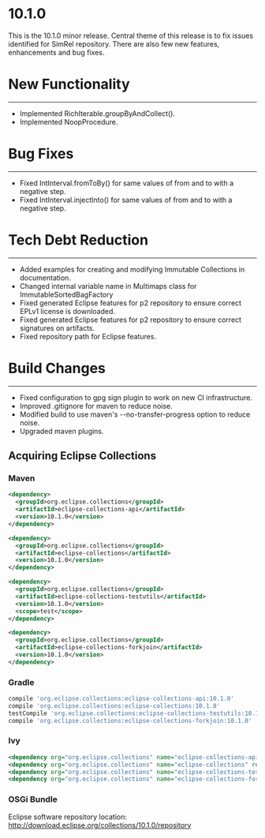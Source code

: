 10.1.0
====================

This is the 10.1.0 minor release.
Central theme of this release is to fix issues identified for SimRel repository. There are also few new features, enhancements and bug fixes.

# New Functionality
-----------------
* Implemented RichIterable.groupByAndCollect().
* Implemented NoopProcedure.

# Bug Fixes
-----------------
* Fixed IntInterval.fromToBy() for same values of from and to with a negative step.
* Fixed IntInterval.injectInto() for same values of from and to with a negative step.

# Tech Debt Reduction
---------------------
* Added examples for creating and modifying Immutable Collections in documentation.
* Changed internal variable name in Multimaps class for ImmutableSortedBagFactory
* Fixed generated Eclipse features for p2 repository to ensure correct EPLv1 license is downloaded.
* Fixed generated Eclipse features for p2 repository to ensure correct signatures on artifacts.
* Fixed repository path for Eclipse features.

# Build Changes
-----------------
* Fixed configuration to gpg sign plugin to work on new CI infrastructure.
* Improved .gitignore for maven to reduce noise.
* Modified build to use maven's --no-transfer-progress option to reduce noise.
* Upgraded maven plugins.

Acquiring Eclipse Collections
-----------------------------

### Maven

```xml
<dependency>
  <groupId>org.eclipse.collections</groupId>
  <artifactId>eclipse-collections-api</artifactId>
  <version>10.1.0</version>
</dependency>

<dependency>
  <groupId>org.eclipse.collections</groupId>
  <artifactId>eclipse-collections</artifactId>
  <version>10.1.0</version>
</dependency>

<dependency>
  <groupId>org.eclipse.collections</groupId>
  <artifactId>eclipse-collections-testutils</artifactId>
  <version>10.1.0</version>
  <scope>test</scope>
</dependency>

<dependency>
  <groupId>org.eclipse.collections</groupId>
  <artifactId>eclipse-collections-forkjoin</artifactId>
  <version>10.1.0</version>
</dependency>
```

### Gradle

```groovy
compile 'org.eclipse.collections:eclipse-collections-api:10.1.0'
compile 'org.eclipse.collections:eclipse-collections:10.1.0'
testCompile 'org.eclipse.collections:eclipse-collections-testutils:10.1.0'
compile 'org.eclipse.collections:eclipse-collections-forkjoin:10.1.0'
```

### Ivy

```xml
<dependency org="org.eclipse.collections" name="eclipse-collections-api" rev="10.1.0" />
<dependency org="org.eclipse.collections" name="eclipse-collections" rev="10.1.0" />
<dependency org="org.eclipse.collections" name="eclipse-collections-testutils" rev="10.1.0" />
<dependency org="org.eclipse.collections" name="eclipse-collections-forkjoin" rev="10.1.0"/>
```

### OSGi Bundle

Eclipse software repository location: http://download.eclipse.org/collections/10.1.0/repository
